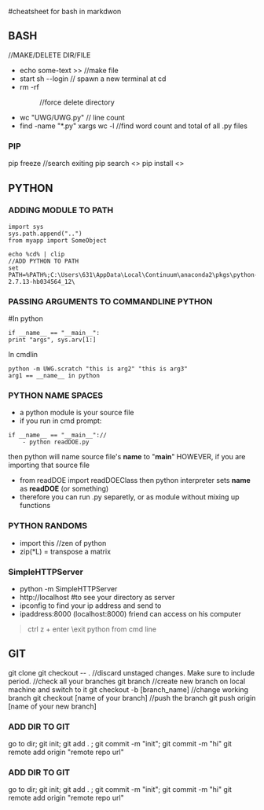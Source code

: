#cheatsheet for bash in markdwon

## BASH

//MAKE/DELETE DIR/FILE
- echo some-text >> <filename> //make file
- start sh --login // spawn a new terminal at cd
- rm -rf <dir> //force delete directory
- wc "UWG/UWG.py" // line count
- find -name "*.py"  xargs wc -l //find word count and total of all .py files

### PIP
pip freeze //search exiting
pip search <<python module>>
pip install <<python module>>

## PYTHON
### ADDING MODULE TO PATH
```
import sys
sys.path.append("..")
from myapp import SomeObject

echo %cd% | clip
//ADD PYTHON TO PATH
set PATH=%PATH%;C:\Users\631\AppData\Local\Continuum\anaconda2\pkgs\python-2.7.13-hb034564_12\
```

### PASSING ARGUMENTS TO COMMANDLINE PYTHON
#In python
```
if __name__ == "__main__": 
print "args", sys.arv[1:]
```
In cmdlin
```
python -m UWG.scratch "this is arg2" "this is arg3"
arg1 == __name__ in python
```

### PYTHON NAME SPACES
- a python module is your source file
- if you run in cmd prompt:
```
if __name__ == "__main__"://
    - python readDOE.py
```
then python will name source file's __name__ to "__main__"
HOWEVER, if you are importing that source file
   - from readDOE import readDOEClass
then python interpreter sets __name__ as __readDOE__ (or something)
- therefore you can run .py separetly, or as module without mixing up functions

### PYTHON RANDOMS
- import this //zen of python
- zip(*L) = transpose a matrix

### SimpleHTTPServer
- python -m SimpleHTTPServer
- http://localhost #to see your directory as server
- ipconfig to find your ip address and send to
- ipaddress:8000 (localhost:8000) friend can access on his computer
>ctrl z + enter \\exit python from cmd line

## GIT
git clone <link from repo>
git checkout -- . //discard unstaged changes. Make sure to include period.
//check all your branches
git branch
//create new branch on local machine and switch to it
git checkout -b [branch_name]
//change working branch
git checkout [name of your branch]
//push the branch
git push origin [name of your new branch]

### ADD DIR TO GIT
go to dir; git init; git add . ; git commit -m "init"; git commit -m "hi"
git remote add origin "remote repo url"

### ADD DIR TO GIT
go to dir; git init; git add . ; git commit -m "init"; git commit -m "hi"
git remote add origin "remote repo url"


